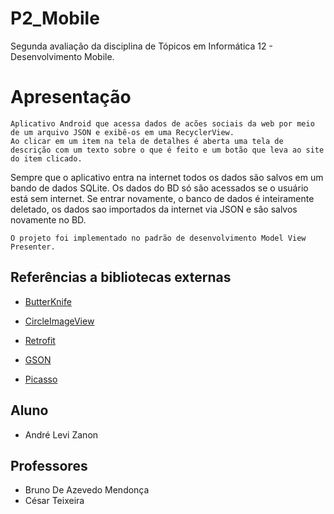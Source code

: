 # P2_Mobile
  
  Segunda avaliação da disciplina de Tópicos em Informática 12 - Desenvolvimento Mobile.
  
# Apresentação
  
	Aplicativo Android que acessa dados de acões sociais da web por meio de um arquivo JSON e exibê-os em uma RecyclerView. 
	Ao clicar em um item na tela de detalhes é aberta uma tela de descrição com um texto sobre o que é feito e um botão que leva ao site do item clicado.
  Sempre que o aplicativo entra na internet todos os dados são salvos em um bando de dados SQLite. 
  Os dados do BD só são acessados se o usuário está sem internet. 
  Se entrar novamente, o banco de dados é inteiramente deletado, os dados sao importados da internet via JSON e são salvos novamente no BD.

	O projeto foi implementado no padrão de desenvolvimento Model View Presenter.

## Referências a bibliotecas externas
 
* [ButterKnife](https://github.com/JakeWharton/butterknife)

* [CircleImageView](https://github.com/hdodenhof/CircleImageView)

* [Retrofit](https://github.com/square/retrofit)

* [GSON](https://github.com/google/gson)

* [Picasso](https://github.com/square/picasso)

## Aluno
* André Levi Zanon

## Professores 
* Bruno De Azevedo Mendonça
* César Teixeira
